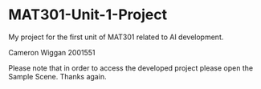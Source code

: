 # MAT301-Unit-1-Project
My project for the first unit of MAT301 related to AI development.

Cameron Wiggan
2001551

Please note that in order to access the developed project please open the Sample Scene. Thanks again.
